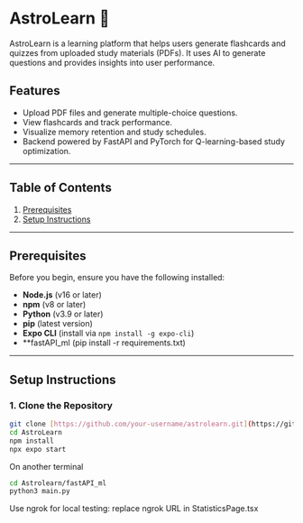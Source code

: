 # AstroLearn 🌌

AstroLearn is a learning platform that helps users generate flashcards and quizzes from uploaded study materials (PDFs). It uses AI to generate questions and provides insights into user performance.

## Features
- Upload PDF files and generate multiple-choice questions.
- View flashcards and track performance.
- Visualize memory retention and study schedules.
- Backend powered by FastAPI and PyTorch for Q-learning-based study optimization.

---

## Table of Contents
1. [Prerequisites](#prerequisites)
2. [Setup Instructions](#setup-instructions)

---

## Prerequisites
Before you begin, ensure you have the following installed:
- **Node.js** (v16 or later)
- **npm** (v8 or later)
- **Python** (v3.9 or later)
- **pip** (latest version)
- **Expo CLI** (install via `npm install -g expo-cli`)
- **fastAPI_ml (pip install -r requirements.txt)

---

## Setup Instructions

### 1. Clone the Repository
```bash
git clone [https://github.com/your-username/astrolearn.git](https://github.com/MatthewPhan/AstroLearn.git)
cd AstroLearn
npm install
npx expo start
```
On another terminal
```bash
cd Astrolearn/fastAPI_ml
python3 main.py
```

Use ngrok for local testing: replace ngrok URL in StatisticsPage.tsx
